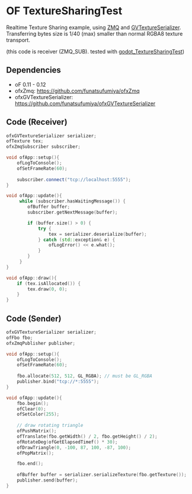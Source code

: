 # OF TextureSharingTest

Realtime Texture Sharing example, using [ZMQ](https://github.com/funatsufumiya/ofxZmq) and [GVTextureSerializer](https://github.com/funatsufumiya/ofxGVTextureSerializer). Transferring bytes size is 1/40 (max) smaller than normal RGBA8 texture transport.

(this code is receiver (ZMQ_SUB). tested with [godot_TextureSharingTest](https://github.com/funatsufumiya/godot_TextureSharingTest))

## Dependencies

- oF 0.11 - 0.12
- ofxZmq: https://github.com/funatsufumiya/ofxZmq
- ofxGVTextureSerializer: https://github.com/funatsufumiya/ofxGVTextureSerializer

## Code (Receiver)

```cpp
ofxGVTextureSerializer serializer;
ofTexture tex;
ofxZmqSubscriber subscriber;

void ofApp::setup(){
    ofLogToConsole();
    ofSetFrameRate(60);
    
    subscriber.connect("tcp://localhost:5555");
}

void ofApp::update(){
     while (subscriber.hasWaitingMessage()) {
        ofBuffer buffer;
        subscriber.getNextMessage(buffer);

        if (buffer.size() > 0) {
            try {
                tex = serializer.deserialize(buffer);
            } catch (std::exception& e) {
                ofLogError() << e.what();
            }
        }
     }
}

void ofApp::draw(){
    if (tex.isAllocated()) {
        tex.draw(0, 0);
    }
}
```

## Code (Sender)

```cpp
ofxGVTextureSerializer serializer;
ofFbo fbo;
ofxZmqPublisher publisher;

void ofApp::setup(){
    ofLogToConsole();
    ofSetFrameRate(60);
    
    fbo.allocate(512, 512, GL_RGBA); // must be GL_RGBA
    publisher.bind("tcp://*:5555");
}

void ofApp::update(){
    fbo.begin();
    ofClear(0);
    ofSetColor(255);
    
    // draw rotating triangle
    ofPushMatrix();
    ofTranslate(fbo.getWidth() / 2, fbo.getHeight() / 2);
    ofRotateDeg(ofGetElapsedTimef() * 30);
    ofDrawTriangle(0, -100, 87, 100, -87, 100);
    ofPopMatrix();

    fbo.end();
    
    ofBuffer buffer = serializer.serializeTexture(fbo.getTexture());
    publisher.send(buffer);
}
